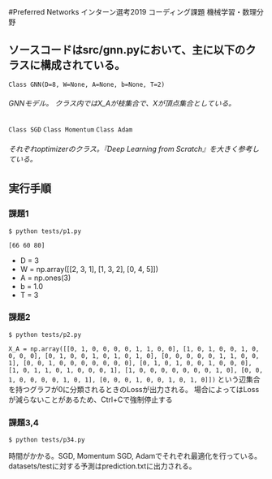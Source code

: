 #Preferred Networks インターン選考2019 コーディング課題 機械学習・数理分野

## ソースコードはsrc/gnn.pyにおいて、主に以下のクラスに構成されている。
`Class GNN(D=8, W=None, A=None, b=None, T=2)`
###### GNNモデル。 クラス内ではX_Aが枝集合で、Xが頂点集合としている。
`Class SGD`
`Class Momentum`
`Class Adam`
###### それぞれoptimizerのクラス。『Deep Learning from Scratch』を大きく参考している。

## 実行手順
### 課題1
`$ python tests/p1.py`

`[66 60 80]`

* D = 3
* W = np.array([[2, 3, 1], [1, 3, 2], [0, 4, 5]])
* A = np.ones(3)
* b = 1.0
* T = 3

### 課題2
`$ python tests/p2.py`

`X_A = np.array([[0, 1, 0, 0, 0, 0, 1, 1, 0, 0],
                [1, 0, 1, 0, 0, 1, 0, 0, 0, 0],
                [0, 1, 0, 0, 1, 0, 1, 0, 1, 0],
                [0, 0, 0, 0, 0, 1, 1, 0, 0, 1],
                [0, 0, 1, 0, 0, 0, 0, 0, 0, 0],
                [0, 1, 0, 1, 0, 0, 1, 0, 0, 0],
                [1, 0, 1, 1, 0, 1, 0, 0, 0, 1],
                [1, 0, 0, 0, 0, 0, 0, 0, 1, 0],
                [0, 0, 1, 0, 0, 0, 0, 1, 0, 1],
                [0, 0, 0, 1, 0, 0, 1, 0, 1, 0]])`
という辺集合を持つグラフが0に分類されるときのLossが出力される。
場合によってはLossが減らないことがあるため、Ctrl+Cで強制停止する

### 課題3,4
`$ python tests/p34.py`

時間がかかる。SGD, Momentum SGD, Adamでそれぞれ最適化を行っている。
datasets/testに対する予測はprediction.txtに出力される。